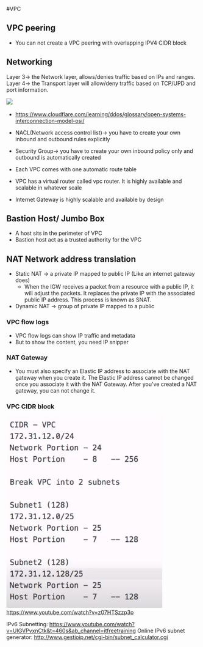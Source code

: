#VPC

## VPC peering
* You can not create a VPC peering with overlapping IPV4 CIDR block

## Networking
Layer 3-> the Network layer, allows/denies traffic based on IPs and ranges.
Layer 4-> the Transport layer will allow/deny traffic based on TCP/UPD and port information.

![](https://github.com/nanofaroque/nerd-read/blob/master/aws_solution_architect_prep/notes/vpc/osi_model.png)

* https://www.cloudflare.com/learning/ddos/glossary/open-systems-interconnection-model-osi/

* NACL(Network access control list)-> you have to create your own inbound and outbound rules explicitly

* Security Group-> you have to create your own inbound policy only and outbound is automatically created

* Each VPC comes with one automatic route table

* VPC has a virtual router called vpc router. It is highly available and scalable in whatever scale
* Internet Gateway is highly scalable and available by design

## Bastion Host/ Jumbo Box
* A host sits in the perimeter of VPC
* Bastion host act as a trusted authority for the VPC


## NAT Network address translation
* Static NAT -> a private IP mapped to public IP (Like an internet gateway does)
  * When the IGW receives a packet from a resource with a public IP, it will adjust the packets. It replaces the private IP with the associated public IP address. This process is known as SNAT.
* Dynamic NAT -> group of private IP mapped to a public


### VPC flow logs
* VPC flow logs can show IP traffic and metadata
* But to show the content, you need IP snipper 

### NAT Gateway
* You must also specify an Elastic IP address to associate with the NAT gateway when you create it. The Elastic IP address cannot be changed once you associate it with the NAT Gateway. After you've created a NAT gateway, you can not change it. 
### VPC CIDR block
![](https://github.com/nanofaroque/nerd-read/blob/master/aws_solution_architect_prep/notes/vpc/Screen%20Shot%202021-03-31%20at%2012.44.46%20AM.png)
https://www.youtube.com/watch?v=z07HTSzzp3o

IPv6 Subnetting: 
https://www.youtube.com/watch?v=UIGVPvxnCtk&t=460s&ab_channel=itfreetraining
Online IPv6 subnet generator: http://www.gestioip.net/cgi-bin/subnet_calculator.cgi
